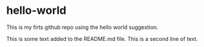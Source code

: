 # hello-world
This is my firts github repo using the hello world suggestion.

This is some text added to the README.md file.
This is a second line of text.
